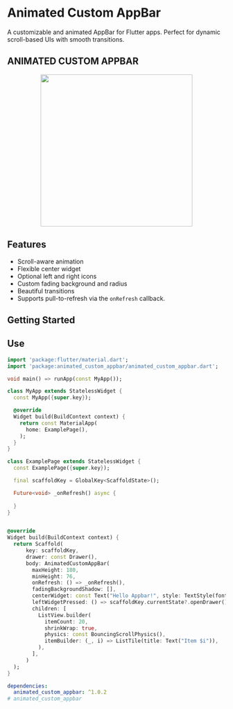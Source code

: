 # Animated Custom AppBar

A customizable and animated AppBar for Flutter apps. Perfect for dynamic scroll-based UIs with
smooth transitions.

## ANIMATED CUSTOM APPBAR

<p  align="center">
<img  src="https://raw.githubusercontent.com/asseries/animated_custom_appbar/main/doc/demo.gif?raw=true"  width="350"/>
<br>
</p>

## Features

- Scroll-aware animation
- Flexible center widget
- Optional left and right icons
- Custom fading background and radius
- Beautiful transitions
- Supports pull-to-refresh via the `onRefresh` callback.


## Getting Started

## Use
```dart
import 'package:flutter/material.dart';
import 'package:animated_custom_appbar/animated_custom_appbar.dart';

void main() => runApp(const MyApp());

class MyApp extends StatelessWidget {
  const MyApp({super.key});

  @override
  Widget build(BuildContext context) {
    return const MaterialApp(
      home: ExamplePage(),
    );
  }
}

class ExamplePage extends StatelessWidget {
  const ExamplePage({super.key});

  final scaffoldKey = GlobalKey<ScaffoldState>();

  Future<void> _onRefresh() async {
      
  }
}


@override
Widget build(BuildContext context) {
  return Scaffold(
      key: scaffoldKey,
      drawer: const Drawer(),
      body: AnimatedCustomAppBar(
        maxHeight: 180,
        minHeight: 76,
        onRefresh: () => _onRefresh(),
        fadingBackgroundShadow: [],
        centerWidget: const Text("Hello Appbar!", style: TextStyle(fontSize: 18)),
        leftWidgetPressed: () => scaffoldKey.currentState?.openDrawer(),
        children: [
          ListView.builder(
            itemCount: 20,
            shrinkWrap: true,
            physics: const BouncingScrollPhysics(),
            itemBuilder: (_, i) => ListTile(title: Text("Item $i")),
          ),
        ],
      )
  );
}


```


```yaml
dependencies:
  animated_custom_appbar: ^1.0.2
# animated_custom_appbar
```



